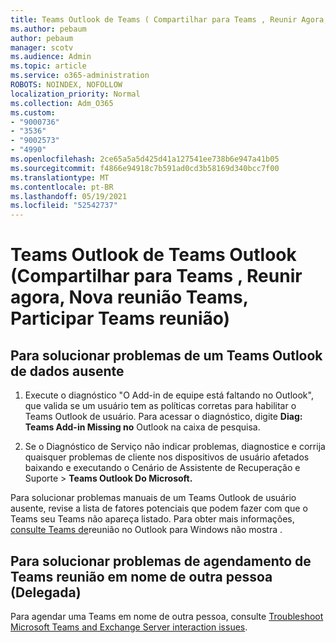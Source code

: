 ```yaml
---
title: Teams Outlook de Teams ( Compartilhar para Teams , Reunir Agora, Nova reunião Teams, Participar Teams reunião)
ms.author: pebaum
author: pebaum
manager: scotv
ms.audience: Admin
ms.topic: article
ms.service: o365-administration
ROBOTS: NOINDEX, NOFOLLOW
localization_priority: Normal
ms.collection: Adm_O365
ms.custom:
- "9000736"
- "3536"
- "9002573"
- "4990"
ms.openlocfilehash: 2ce65a5a5d425d41a127541ee738b6e947a41b05
ms.sourcegitcommit: f4866e94918c7b591ad0cd3b58169d340bcc7f00
ms.translationtype: MT
ms.contentlocale: pt-BR
ms.lasthandoff: 05/19/2021
ms.locfileid: "52542737"
---
```

# <a name="teams-outlook-add-in-share-to-teams--meet-now-new-teams-meeting-join-teams-meeting"></a>Teams Outlook de Teams Outlook (Compartilhar para Teams , Reunir agora, Nova reunião Teams, Participar Teams reunião)

## <a name="to-troubleshoot-a-missing-teams-outlook-add-in"></a>Para solucionar problemas de um Teams Outlook de dados ausente

1. Execute o diagnóstico "O Add-in de equipe está faltando no Outlook", que valida se um usuário tem as políticas corretas para habilitar o Teams Outlook de usuário. Para acessar o diagnóstico, digite **Diag: Teams Add-in Missing no** Outlook na caixa de pesquisa.

1. Se o Diagnóstico de Serviço não indicar problemas, diagnostice e corrija quaisquer [](https://aka.ms/SaRA-TeamsAddInScenario)problemas de cliente nos dispositivos de usuário afetados baixando e executando o Cenário de Assistente de Recuperação e Suporte  >  **Teams Outlook Do Microsoft.**

Para solucionar problemas manuais de um Teams Outlook de usuário ausente, revise a lista de fatores potenciais que podem fazer com que o Teams seu Teams não apareça listado. Para obter mais informações, [consulte Teams de](/microsoftteams/teams-add-in-for-outlook#teams-meeting-add-in-in-outlook-for-windows-does-not-show)reunião no Outlook para Windows não mostra .

## <a name="to-troubleshoot-scheduling-a-teams-meeting-on-behalf-of-someone-else-delegate"></a>Para solucionar problemas de agendamento de Teams reunião em nome de outra pessoa (Delegada)

Para agendar uma Teams em nome de outra pessoa, consulte [Troubleshoot Microsoft Teams and Exchange Server interaction issues](/microsoftteams/troubleshoot/known-issues/teams-exchange-interaction-issue).

